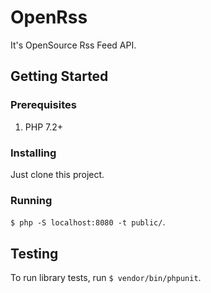 # OpenRss
It's OpenSource Rss Feed API.

## Getting Started
### Prerequisites
1. PHP 7.2+

### Installing
Just clone this project.

### Running
`$ php -S localhost:8080 -t public/`.

## Testing
To run library tests, run `$ vendor/bin/phpunit`.
